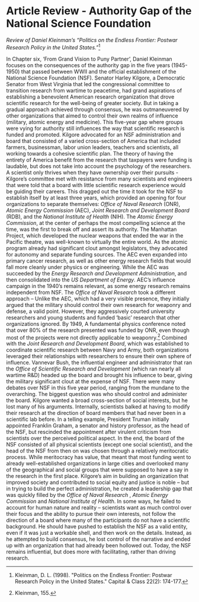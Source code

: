# Article Review - Authority Gap of the National Science Foundation
_Review of Daniel Kleinman’s “Politics on the Endless Frontier: Postwar Research Policy in the United States.”_[^1]

In Chapter six, ‘From Grand Vision to Puny Partner’, Daniel Kleinman focuses on the consequences of the authority gap in the five years (1945-1950) that passed between WWII and the official establishment of the National Science Foundation (NSF). Senator Harley Kilgore, a Democratic Senator from West Virginia that led the congressional committee to transition research from wartime to peacetime, had grand aspirations of establishing a benevolent American research organization that drove scientific research for the well-being of greater society. But in taking a gradual approach achieved through consensus, he was outmaneuvered by other organizations that aimed to control their own realms of influence (military, atomic energy and medicine). This five-year gap where groups were vying for authority still influences the way that scientific research is funded and promoted. 
Kilgore advocated for an NSF administration and board that consisted of a varied cross-section of America that included farmers, businessman, labor union leaders, teachers and scientists, all working towards a cohesive scientific plan. The theory of having the entirety of America benefit from the research that taxpayers were funding is laudable, but does not take into account the psychology of the researchers. A scientist only thrives when they have ownership over their pursuits - Kilgore’s committee met with resistance from many scientists and engineers that were told that a board with little scientific research experience would be guiding their careers. This dragged out the time it took for the NSF to establish itself by at least three years, which provided an opening for four organizations to separate themselves: _Office of Naval Research_ (ONR), _Atomic Energy Commission_ (AEC), _Joint Research and Development Board_ (RDB), and the _National Institute of Health_ (NIH).
The _Atomic Energy Commission_, at the center of perhaps the most compelling science at the time, was the first to break off and assert its authority. The Manhattan Project, which developed the nuclear weapons that ended the war in the Pacific theatre, was well-known to virtually the entire world. As the atomic program already had significant clout amongst legislators, they advocated for autonomy and separate funding sources. The AEC even expanded into primary cancer research, as well as other energy research fields that would fall more cleanly under physics or engineering. While the AEC was succeeded by the _Energy Research and Development Administration_, and then consolidated into the _US Department of Energy_. AEC’s influence campaign in the 1940’s remains relevant, as some energy research remains independent from NSF. 
The _Office of Naval Research_ took a different approach – Unlike the AEC, which had a very visible presence, they initially argued that the military should control their own research for weaponry and defense, a valid point. However, they aggressively courted university researchers and young students and funded ‘basic’ research that other organizations ignored. By 1949, A fundamental physics conference noted that over 80% of the research presented was funded by ONR, even though most of the projects were not directly applicable to weaponry.[^2] Combined with the _Joint Research and Development Board_, which was established to coordinate scientific research between Navy and Army, both organizations leveraged their relationships with researchers to ensure their own sphere of influence. Vannevar Bush, the influential engineer and administrator that ran the _Office of Scientific Research and Development_ (which ran nearly all wartime R&D) headed up the board and brought his influence to bear, giving the military significant clout at the expense of NSF. 
There were many debates over NSF in this five year period, ranging from the mundane to the overarching. The biggest question was who should control and administer the board. Kilgore wanted a broad cross-section of social interests, but he lost many of his arguments. Internally, scientists balked at having to modify their research at the direction of board members that had never been in a scientific lab before. In a telling example, President Truman initially appointed Franklin Graham, a senator and history professor, as the head of the NSF, but rescinded the appointment after virulent criticism from scientists over the perceived political aspect. In the end, the board of the NSF consisted of all physical scientists (except one social scientist), and the head of the NSF from then on was chosen through a relatively meritocratic process. While meritocracy has value, that meant that most funding went to already well-established organizations in large cities and overlooked many of the geographical and social groups that were supposed to have a say in the research in the first place.
Kilgore’s aim in building an organization that improved society and contributed to social equity and justice is noble – but in trying to build the perfect administration, he created a leadership gap that was quickly filled by the _Office of Naval Research_ , _Atomic Energy Commission_ and _National Institute of Health_. In some ways, he failed to account for human nature and reality – scientists want as much control over their focus and the ability to pursue their own interests, not follow the direction of a board where many of the participants do not have a scientific background. He should have pushed to establish the NSF as a valid entity, even if it was just a workable shell, and then work on the details. Instead, as he attempted to build consensus, he lost control of the narrative and ended up with an organization that had already been hollowed out. Today, the NSF remains influential, but does more with facilitating, rather than driving research.  

[^1]:	Kleinman, D. L. (1998). "Politics on the Endless Frontier: Postwar Research Policy in the United States." Capital & Class 22(2): 174-177.

[^2]:	Kleinman, 155.